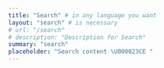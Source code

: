 ```yaml
---
title: "Search" # in any language you want
layout: "search" # is necessary
# url: "/search"
# description: "Description for Search"
summary: "search"
placeholder: "Search content \U000023CE "
---
```


